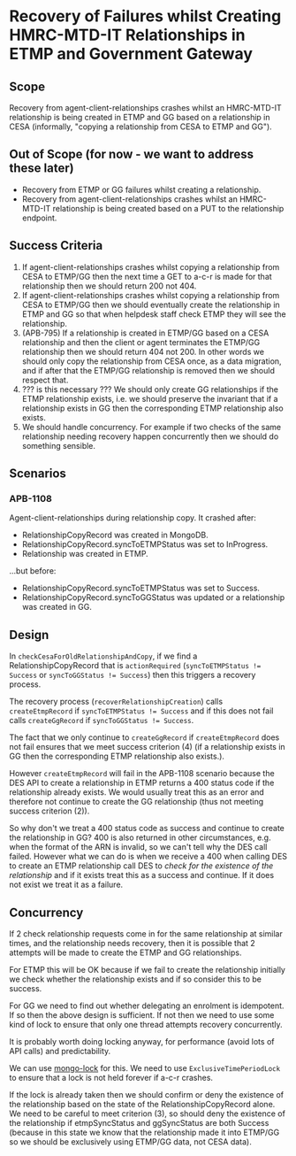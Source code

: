 # Recovery of Failures whilst Creating HMRC-MTD-IT Relationships in ETMP and Government Gateway

## Scope

Recovery from agent-client-relationships crashes whilst an HMRC-MTD-IT relationship is being created in ETMP and GG based on a relationship in CESA (informally, "copying a relationship from CESA to ETMP and GG").  

## Out of Scope (for now - we want to address these later)

* Recovery from ETMP or GG failures whilst creating a relationship.
* Recovery from agent-client-relationships crashes whilst an HMRC-MTD-IT relationship is being created based on a PUT to the relationship endpoint.

## Success Criteria

1. If agent-client-relationships crashes whilst copying a relationship from
   CESA to ETMP/GG then the next time a GET to a-c-r is made for that 
   relationship then we should return 200 not 404.
2. If agent-client-relationships crashes whilst copying a relationship from 
   CESA to ETMP/GG then we should eventually create the relationship in ETMP and 
   GG so that when helpdesk staff check ETMP they will see the relationship.
3. (APB-795) If a relationship is created in ETMP/GG based on a CESA relationship and 
   then the client or agent terminates the ETMP/GG relationship then we should 
   return 404 not 200. In other words we should only copy the relationship from 
   CESA once, as a data migration, and if after that the ETMP/GG relationship
   is removed then we should respect that.
4. ??? is this necessary ??? We should only create GG relationships if the ETMP
   relationship exists, i.e. we should preserve the invariant that if a 
   relationship exists in GG then the corresponding ETMP relationship also exists.
5. We should handle concurrency. For example if two checks of the same 
   relationship needing recovery happen concurrently then we should do something sensible.
   
## Scenarios
### APB-1108

Agent-client-relationships during relationship copy. It crashed after:

* RelationshipCopyRecord was created in MongoDB.
* RelationshipCopyRecord.syncToETMPStatus was set to InProgress.
* Relationship was created in ETMP.

...but before:

* RelationshipCopyRecord.syncToETMPStatus was set to Success.
* RelationshipCopyRecord.syncToGGStatus was updated or a relationship was created in GG.

## Design

In `checkCesaForOldRelationshipAndCopy`, if we find a RelationshipCopyRecord 
that is `actionRequired` (`syncToETMPStatus != Success` or `syncToGGStatus != Success`) then this triggers a recovery process.

The recovery process (`recoverRelationshipCreation`) calls `createEtmpRecord` 
if `syncToETMPStatus != Success` and if this does not fail calls 
`createGgRecord` if `syncToGGStatus != Success`.

The fact that we only continue to `createGgRecord` if `createEtmpRecord` does 
not fail ensures that we meet success criterion (4) (if a relationship exists 
in GG then the corresponding ETMP relationship also exists.).

However `createEtmpRecord` will fail in the APB-1108 scenario because the DES 
API to create a relationship in ETMP returns a 400 status code if the 
relationship already exists.  We would usually treat this as an error and 
therefore not continue to create the GG relationship (thus not meeting success 
criterion (2)).

So why don't we treat a 400 status code as success and continue to create the 
relationship in GG? 400 is also returned in other circumstances, e.g. when the 
format of the ARN is invalid, so we can't tell why the DES call failed.
However what we can do is when we receive a 400 when calling DES to create an
ETMP relationship call DES to *check for the existence of the relationship* and
if it exists treat this as a success and continue. If it does not exist we 
treat it as a failure.

## Concurrency

If 2 check relationship requests come in for the same relationship at similar 
times, and the relationship needs recovery, then it is possible that 2 attempts
will be made to create the ETMP and GG relationships.

For ETMP this will be OK because if we fail to create the relationship initially
we check whether the relationship exists and if so consider this to be success.

For GG we need to find out whether delegating an enrolment is idempotent. If so
then the above design is sufficient. If not then we need to use some kind of
lock to ensure that only one thread attempts recovery concurrently.

It is probably worth doing locking anyway, for performance (avoid lots of API 
calls) and predictability.

We can use [mongo-lock](https://github.com/hmrc/mongo-lock) for this. We need
to use `ExclusiveTimePeriodLock` to ensure that a lock is not held forever
if a-c-r crashes.

If the lock is already taken then we should confirm or deny the existence of 
the relationship based on the state of the RelationshipCopyRecord alone. We
need to be careful to meet criterion (3), so should deny the existence of the
relationship if etmpSyncStatus and ggSyncStatus are both Success (because in 
this state we know that the relationship made it into ETMP/GG so we should
be exclusively using ETMP/GG data, not CESA data). 
